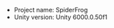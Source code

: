 <!-- UNITY CODE ASSIST INSTRUCTIONS START -->
- Project name: SpiderFrog
- Unity version: Unity 6000.0.50f1
<!-- UNITY CODE ASSIST INSTRUCTIONS END -->
